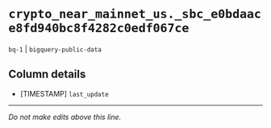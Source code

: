 # `crypto_near_mainnet_us._sbc_e0bdaace8fd940bc8f4282c0edf067ce`
`bq-1` | `bigquery-public-data`

## Column details
* [TIMESTAMP] `last_update`

-------------------------------------------------------------------------------
*Do not make edits above this line.*
